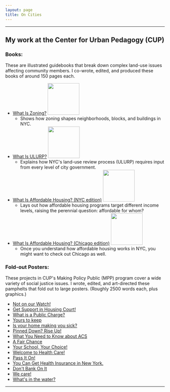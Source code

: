 ```yaml
---
layout: page
title: On Cities
---
```


----------------------------------------

## My work at the Center for Urban Pedagogy (CUP)

### Books:
These are illustrated guidebooks that break down complex land-use issues affecting community members. I co-wrote, edited, and produced these books of around 150 pages each.
* [What Is Zoning?](http://welcometocup.org/Store?product_id=64) <img height="100" src="http://welcometocup.org/image_columns/0003/2482/what_is_zoning_book_side_519.jpg">
	* Shows how zoning shapes neighborhoods, blocks, and buildings in NYC.
* [What Is ULURP?](http://welcometocup.org/Store?product_id=203) <img width="100" src="http://welcometocup.org/image_columns/0009/2619/guidebook-3d-2_433.jpg">
	* Explains how NYC's land-use review process (ULURP) requires input from every level of city government.
* [What Is Affordable Housing? (NYC edition)](http://welcometocup.org/Store?product_id=16) <img height="100" src="http://welcometocup.org/image_columns/0003/3593/what_is_affordable_housing_profile_520.jpg">
	* Lays out how affordable housing programs target different income levels, raising the perennial question: affordable for whom?
* [What Is Affordable Housing? (Chicago edition)](http://welcometocup.org/Store?product_id=112) <img height="100" src="http://welcometocup.org/image_columns/0006/4517/cup_campo_de_los_impustos_1copy-01_518.png">
	* Once you understand how affordable housing works in NYC, you might want to check out Chicago as well.

### Fold-out Posters:
These projects in CUP's Making Policy Public (MPP) program cover a wide variety of social justice issues. I wrote, edited, and art-directed these pamphelts that fold out to large posters. (Roughly 2500 words each, plus graphics.)
* [Not on our Watch!](http://welcometocup.org/Store?product_id=273)
* [Get Support in Housing Court!](http://welcometocup.org/Store?product_id=267)
* [What is a Public Charge?](http://welcometocup.org/Store?product_id=253)
* [Yours to keep](http://welcometocup.org/Store?product_id=251)
* [Is your home making you sick?](http://welcometocup.org/Store?product_id=187)
* [Pinned Down? Rise Up!](http://welcometocup.org/Store?product_id=188)
* [What You Need to Know about ACS](http://welcometocup.org/Store?product_id=238)
* [A Fair Chance](http://welcometocup.org/Store?product_id=154)
* [Your School, Your Choice!](http://welcometocup.org/Store?product_id=151)
* [Welcome to Health Care!](http://welcometocup.org/Store?product_id=130)
* [Pass It On!](http://welcometocup.org/Store?product_id=126)
* [You Can Get Health Insurance in New York.](http://welcometocup.org/Store?product_id=111)
* [Don't Bank On It](http://welcometocup.org/Store?product_id=89)
* [We care!](http://welcometocup.org/Store?product_id=48)
* [What's in the water?](http://welcometocup.org/Store?product_id=41)

----------------------------------------


